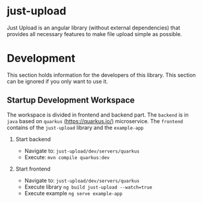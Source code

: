 # just-upload
Just Upload is an angular library (without external dependencies) that provides all necessary features to make file upload simple as possible.


# Development
This section holds information for the developers of this library. This section can be ignored if you only want to use it.

## Startup Development Workspace
The workspace is divided in frontend and backend part. The `backend` is in `java` based on `quarkus` [(https://quarkus.io/)](https://quarkus.io/) microservice. 
The `frontend` contains of the `just-upload` library and the `example-app`

1. Start backend 
    - Navigate to: `just-upload/dev/servers/quarkus`
    - Execute: `mvn compile quarkus:dev`    

2. Start frontend
   - Navigate to: `just-upload/dev/servers/quarkus`
   - Execute library `ng build just-upload --watch=true`
   - Execute example `ng serve example-app`
